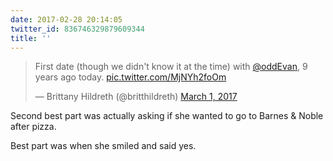 ```yaml
---
date: 2017-02-28 20:14:05
twitter_id: 836746329879609344
title: ''
---
```


<blockquote class="twitter-tweet"><p lang="en" dir="ltr">First date (though we didn&#39;t know it at the time) with <a href="https://twitter.com/oddEvan?ref_src=twsrc%5Etfw">@oddEvan</a>, 9 years ago today. <a href="https://t.co/MjNYh2foOm">pic.twitter.com/MjNYh2foOm</a></p>&mdash; Brittany Hildreth (@britthildreth) <a href="https://twitter.com/britthildreth/status/836745998621888516?ref_src=twsrc%5Etfw">March 1, 2017</a></blockquote>
<script async src="https://platform.twitter.com/widgets.js" charset="utf-8"></script>

Second best part was actually asking if she wanted to go to Barnes &amp; Noble after pizza.

Best part was when she smiled and said yes.
